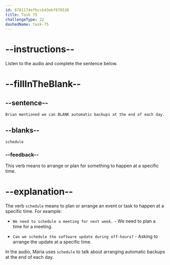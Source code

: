 ```yaml
---
id: 6781174efbccb43ebf078536
title: Task 75
challengeType: 22
dashedName: task-75
---
```


<!-- (Audio) Maria: Brian mentioned we can schedule automatic backups at the end of each day. -->

# --instructions--

Listen to the audio and complete the sentence below.

# --fillInTheBlank--

## --sentence--

`Brian mentioned we can BLANK automatic backups at the end of each day.`

## --blanks--

`schedule`

### --feedback--

This verb means to arrange or plan for something to happen at a specific time.

# --explanation--

The verb `schedule` means to plan or arrange an event or task to happen at a specific time. For example:

- `We need to schedule a meeting for next week.` - We need to plan a time for a meeting.

- `Can we schedule the software update during off-hours?` - Asking to arrange the update at a specific time.

In the audio, Maria uses `schedule` to talk about arranging automatic backups at the end of each day.
